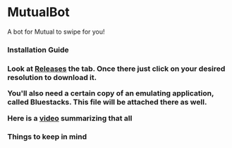 # MutualBot
 A bot for Mutual to swipe for you!
 
 
<h3>Installation Guide<h3>
 

Look at [Releases](https://github.com/SolarWolf-Code/MutualBot/releases) the tab. Once there just click on your desired resolution to download it.

You'll also need a certain copy of an emulating application, called Bluestacks. This file will be attached there as well.

Here is a [video](https://www.youtube.com/watch?v=LSGJeptkatw&ab_channel=BradStrange) summarizing that all


<h3>Things to keep in mind<h3>
